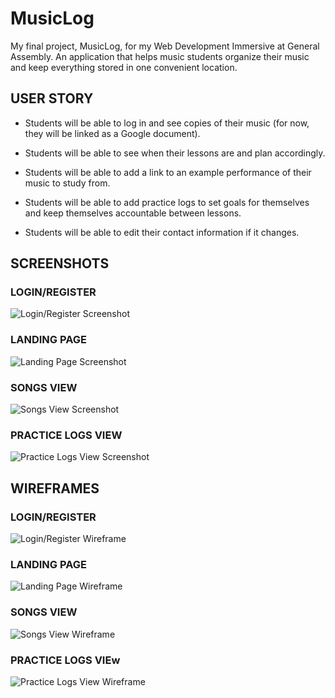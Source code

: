 # MusicLog

My final project, MusicLog, for my Web Development Immersive at General Assembly. An application that helps music students organize their music and keep everything stored in one convenient location.

## USER STORY

- Students will be able to log in and see copies of their music (for now, they will be linked as a Google document). 

- Students will be able to see when their lessons are and plan accordingly.

- Students will be able to add a link to an example performance of their music to study from.

- Students will be able to add practice logs to set goals for themselves and keep themselves accountable between lessons.

- Students will be able to edit their contact information if it changes.


## SCREENSHOTS

### LOGIN/REGISTER
![Login/Register Screenshot](screenshots/loginregister_screenshot.png)

### LANDING PAGE
![Landing Page Screenshot](screenshots/landingpage_screenshot.png)

### SONGS VIEW
![Songs View Screenshot](screenshots/songs_screenshot.png)

### PRACTICE LOGS VIEW
![Practice Logs View Screenshot](screenshots/practicelogs_screenshot.png)


## WIREFRAMES

### LOGIN/REGISTER 
![Login/Register Wireframe](wireframes/login_register.png)

### LANDING PAGE
![Landing Page Wireframe](wireframes/landing_page.png)

### SONGS VIEW
![Songs View Wireframe](wireframes/songs_view.png)

### PRACTICE LOGS VIEw
![Practice Logs View Wireframe](wireframes/practice_logs.png)